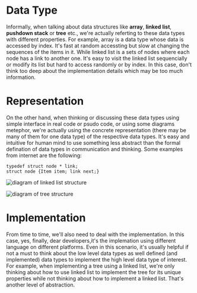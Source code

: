 # Data Type
Informally, when talking about data structures like __array__, __linked list__, __pushdown stack__ or __tree__ etc., 
we're actually referting to these data types with different properties. 
For example, array is a data type whose data is accessed by index. 
It's fast at random accessting but slow at changing the sequences of the items in it. 
While linked list is a sets of nodes where each node has a link to another one. 
It's easy to visit the linked list sequencially or modify its list but hard to access randomly or by index. 
In this case, don't think too deep about the implementation details which may be too much information. 

# Representation
On the other hand, when thinking or discussing these data types using simple interface in real code or psudo code, 
or using some diagrams metephor, we're actually using the concrete representation 
(there may be many of them for one data type) of the respective data types. It's easy and intuitive for human mind
to use something less abstract than the formal defination of data types in communication and thinking. 
Some examples from internet are the following:

```
typedef struct node * link;
struct node {Item item; link next;}
```

![diagram of linked list structure](http://pages.cs.wisc.edu/~vernon/cs367/notes/LINKED-LIST-FIGURES/linked-list.gif)

![diagram of tree structure](http://pages.cs.wisc.edu/~vernon/cs367/notes/TREES-FIGURES/tree.gif)

# Implementation
From time to time, we'll also need to deal with the implementation.
In this case, yes, finally, dear developers,it's the implemation using different language on different platforms. 
Even in this scenario, it's usually helpful if not a must to think about the low level data types as well 
defined (and implemented) data types to implement the high level data type of interest. For example, when implementing 
a tree using a linked list, we're only thinking about how to use linked list to implement the tree for its unique
properties while not thinking about how to implement a linked list. That's another level of abstraction.
